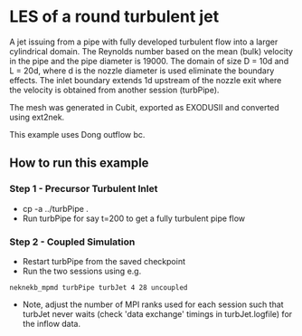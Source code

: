 # LES of a round turbulent jet
A jet issuing from a pipe with fully developed turbulent flow into a larger
cylindrical domain. The Reynolds number based on the mean (bulk) velocity in 
the pipe and the pipe diameter is 19000. The domain of size D = 10d and
L = 20d, where d is the nozzle diameter is used eliminate the boundary effects.
The inlet boundary extends 1d upstream of the nozzle exit where the velocity
is obtained from another session (turbPipe).

The mesh was generated in Cubit, exported as EXODUSII and converted using ext2nek.

This example uses Dong outflow bc.

## How to run this example

### Step 1 - Precursor Turbulent Inlet
* cp -a ../turbPipe .
* Run turbPipe for say t=200 to get a fully turbulent pipe flow

### Step 2 - Coupled Simulation
* Restart turbPipe from the saved checkpoint 
* Run the two sessions using e.g. 
```
neknekb_mpmd turbPipe turbJet 4 28 uncoupled
```
* Note, adjust the number of MPI ranks used for each session such that turbJet 
  never waits (check 'data exchange' timings in turbJet.logfile) for the inflow data.
